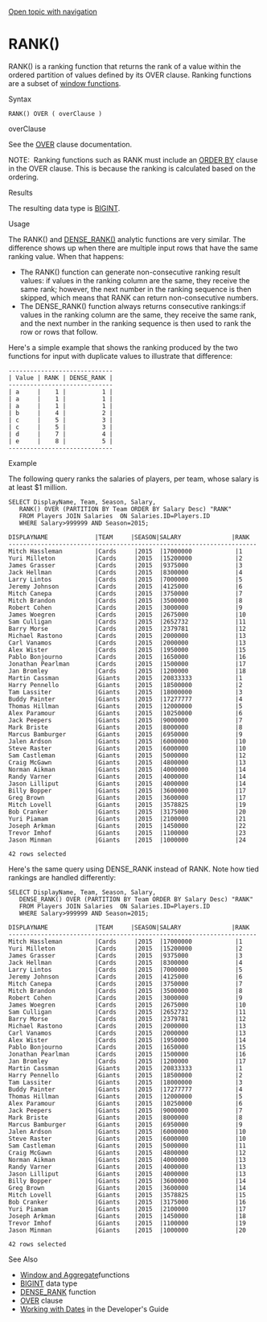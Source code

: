 [Open topic with navigation](../../../index.html#Shared/SQLReference/BuiltInFcns/Rank.html)

[]()RANK()
==========

<span class="CodeFont">RANK()</span> is a <span class="ItalicFont">ranking function</span> that returns the rank of a value within the ordered partition of values defined by its <span class="CodeFont">OVER</span> clause. Ranking functions are a subset of [window functions](Intro.WindowAggregrateFcns.html).

Syntax

``` FcnSyntax
RANK() OVER ( overClause )
```

overClause

See the <span class="CodeFont">[OVER](../Clauses/Over.html)</span> clause documentation.

<span class="autonumber"><span class="noteAutoNum">NOTE:  </span></span>Ranking functions such as <span class="CodeFont">RANK</span> must include an <span class="CodeFont">[ORDER BY](../Clauses/OrderBy.html)</span> clause in the <span class="CodeFont">OVER</span> clause. This is because the ranking is calculated based on the ordering.

Results

The resulting data type is <span class="CodeFont">[BIGINT](../DataTypes/BigInt.html)</span>.

Usage

The <span class="CodeFont">RANK()</span> and <span class="CodeFont">[DENSE\_RANK()](DenseRank.html)</span> analytic functions are very similar. The difference shows up when there are multiple input rows that have the same ranking value. When that happens:

-   The <span class="CodeFont">RANK()</span> function can generate non-consecutive ranking result values: if values in the ranking column are the same, they receive the same rank; however, the next number in the ranking sequence is then skipped, which means that <span class="CodeFont">RANK</span> can return non-consecutive numbers.
-   The <span class="CodeFont">DENSE\_RANK()</span> function always returns consecutive rankings:if values in the ranking column are the same, they receive the same rank, and the next number in the ranking sequence is then used to rank the row or rows that follow.

Here's a simple example that shows the ranking produced by the two functions for input with duplicate values to illustrate that difference:

``` Example
-----------------------------
| Value | RANK | DENSE_RANK |
-----------------------------
| a     |    1 |          1 |
| a     |    1 |          1 |
| a     |    1 |          1 |
| b     |    4 |          2 |
| c     |    5 |          3 |
| c     |    5 |          3 |
| d     |    7 |          4 |
| e     |    8 |          5 |
-----------------------------
```

Example

The following query ranks the salaries of players, per team, whose salary is at least $1 million.

``` Example
SELECT DisplayName, Team, Season, Salary,
   RANK() OVER (PARTITION BY Team ORDER BY Salary Desc) "RANK"
   FROM Players JOIN Salaries  ON Salaries.ID=Players.ID 
   WHERE Salary>999999 AND Season=2015;

DISPLAYNAME             |TEAM     |SEASON|SALARY              |RANK 
---------------------------------------------------------------------
Mitch Hassleman         |Cards     |2015  |17000000            |1 
Yuri Milleton           |Cards     |2015  |15200000            |2 
James Grasser           |Cards     |2015  |9375000             |3 
Jack Hellman            |Cards     |2015  |8300000             |4 
Larry Lintos            |Cards     |2015  |7000000             |5 
Jeremy Johnson          |Cards     |2015  |4125000             |6 
Mitch Canepa            |Cards     |2015  |3750000             |7 
Mitch Brandon           |Cards     |2015  |3500000             |8 
Robert Cohen            |Cards     |2015  |3000000             |9 
James Woegren           |Cards     |2015  |2675000             |10
Sam Culligan            |Cards     |2015  |2652732             |11
Barry Morse             |Cards     |2015  |2379781             |12
Michael Rastono         |Cards     |2015  |2000000             |13
Carl Vanamos            |Cards     |2015  |2000000             |13
Alex Wister             |Cards     |2015  |1950000             |15
Pablo Bonjourno         |Cards     |2015  |1650000             |16
Jonathan Pearlman       |Cards     |2015  |1500000             |17
Jan Bromley             |Cards     |2015  |1200000             |18
Martin Cassman          |Giants    |2015  |20833333            |1 
Harry Pennello          |Giants    |2015  |18500000            |2 
Tam Lassiter            |Giants    |2015  |18000000            |3 
Buddy Painter           |Giants    |2015  |17277777            |4 
Thomas Hillman          |Giants    |2015  |12000000            |5 
Alex Paramour           |Giants    |2015  |10250000            |6 
Jack Peepers            |Giants    |2015  |9000000             |7 
Mark Briste             |Giants    |2015  |8000000             |8 
Marcus Bamburger        |Giants    |2015  |6950000             |9 
Jalen Ardson            |Giants    |2015  |6000000             |10
Steve Raster            |Giants    |2015  |6000000             |10
Sam Castleman           |Giants    |2015  |5000000             |12
Craig McGawn            |Giants    |2015  |4800000             |13
Norman Aikman           |Giants    |2015  |4000000             |14
Randy Varner            |Giants    |2015  |4000000             |14
Jason Lilliput          |Giants    |2015  |4000000             |14
Billy Bopper            |Giants    |2015  |3600000             |17
Greg Brown              |Giants    |2015  |3600000             |17
Mitch Lovell            |Giants    |2015  |3578825             |19
Bob Cranker             |Giants    |2015  |3175000             |20
Yuri Piamam             |Giants    |2015  |2100000             |21
Joseph Arkman           |Giants    |2015  |1450000             |22
Trevor Imhof            |Giants    |2015  |1100000             |23
Jason Minman            |Giants    |2015  |1000000             |24

42 rows selected
```

Here's the same query using <span class="CodeFont">DENSE\_RANK</span> instead of <span class="CodeFont">RANK</span>. Note how tied rankings are handled differently:

``` Example
SELECT DisplayName, Team, Season, Salary,
   DENSE_RANK() OVER (PARTITION BY Team ORDER BY Salary Desc) "RANK"
   FROM Players JOIN Salaries  ON Salaries.ID=Players.ID 
   WHERE Salary>999999 AND Season=2015;

DISPLAYNAME             |TEAM     |SEASON|SALARY              |RANK 
---------------------------------------------------------------------
Mitch Hassleman         |Cards     |2015  |17000000            |1 
Yuri Milleton           |Cards     |2015  |15200000            |2 
James Grasser           |Cards     |2015  |9375000             |3 
Jack Hellman            |Cards     |2015  |8300000             |4 
Larry Lintos            |Cards     |2015  |7000000             |5 
Jeremy Johnson          |Cards     |2015  |4125000             |6 
Mitch Canepa            |Cards     |2015  |3750000             |7 
Mitch Brandon           |Cards     |2015  |3500000             |8 
Robert Cohen            |Cards     |2015  |3000000             |9 
James Woegren           |Cards     |2015  |2675000             |10
Sam Culligan            |Cards     |2015  |2652732             |11
Barry Morse             |Cards     |2015  |2379781             |12
Michael Rastono         |Cards     |2015  |2000000             |13
Carl Vanamos            |Cards     |2015  |2000000             |13
Alex Wister             |Cards     |2015  |1950000             |14
Pablo Bonjourno         |Cards     |2015  |1650000             |15
Jonathan Pearlman       |Cards     |2015  |1500000             |16
Jan Bromley             |Cards     |2015  |1200000             |17
Martin Cassman          |Giants    |2015  |20833333            |1 
Harry Pennello          |Giants    |2015  |18500000            |2 
Tam Lassiter            |Giants    |2015  |18000000            |3 
Buddy Painter           |Giants    |2015  |17277777            |4 
Thomas Hillman          |Giants    |2015  |12000000            |5 
Alex Paramour           |Giants    |2015  |10250000            |6 
Jack Peepers            |Giants    |2015  |9000000             |7 
Mark Briste             |Giants    |2015  |8000000             |8 
Marcus Bamburger        |Giants    |2015  |6950000             |9 
Jalen Ardson            |Giants    |2015  |6000000             |10
Steve Raster            |Giants    |2015  |6000000             |10
Sam Castleman           |Giants    |2015  |5000000             |11
Craig McGawn            |Giants    |2015  |4800000             |12
Norman Aikman           |Giants    |2015  |4000000             |13
Randy Varner            |Giants    |2015  |4000000             |13
Jason Lilliput          |Giants    |2015  |4000000             |13
Billy Bopper            |Giants    |2015  |3600000             |14
Greg Brown              |Giants    |2015  |3600000             |14
Mitch Lovell            |Giants    |2015  |3578825             |15
Bob Cranker             |Giants    |2015  |3175000             |16
Yuri Piamam             |Giants    |2015  |2100000             |17
Joseph Arkman           |Giants    |2015  |1450000             |18
Trevor Imhof            |Giants    |2015  |1100000             |19
Jason Minman            |Giants    |2015  |1000000             |20

42 rows selected
```

See Also

-   [Window and Aggregate](Intro.WindowAggregrateFcns.html)functions
-   [<span class="CodeFont">BIGINT</span>](../DataTypes/BigInt.html) data type
-   [<span class="CodeFont">DENSE\_RANK</span>](DenseRank.html) function
-   [<span class="CodeFont">OVER</span>](../Clauses/Over.html) clause
-   <span class="ItalicFont">[Working with Dates](../../Developers/Fundamentals/WorkingWithDates.html)</span> in the <span class="ItalicFont">Developer's Guide</span>

 


